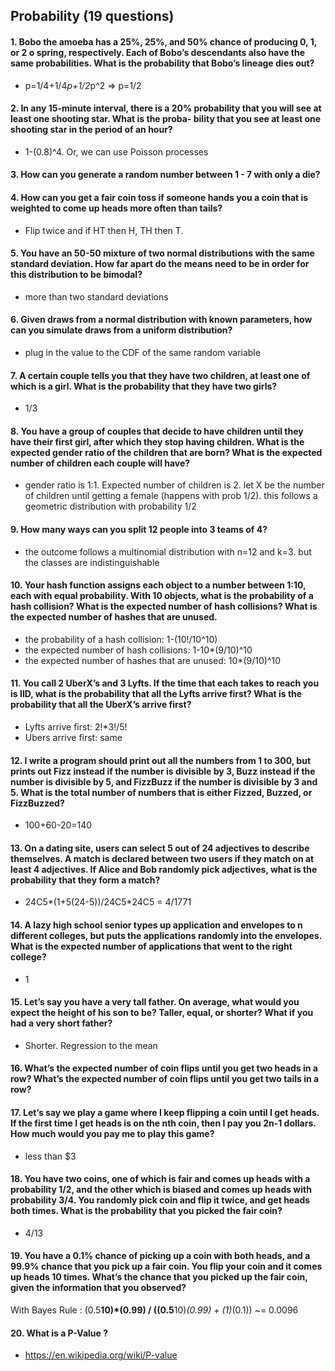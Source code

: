 ## Probability (19 questions)


#### 1. Bobo the amoeba has a 25%, 25%, and 50% chance of producing 0, 1, or 2 o spring, respectively. Each of Bobo’s descendants also have the same probabilities. What is the probability that Bobo’s lineage dies out?
  - p=1/4+1/4*p+1/2*p^2 => p=1/2
#### 2. In any 15-minute interval, there is a 20% probability that you will see at least one shooting star. What is the proba- bility that you see at least one shooting star in the period of an hour?
  - 1-(0.8)^4. Or, we can use Poisson processes
#### 3. How can you generate a random number between 1 - 7 with only a die?
#### 4. How can you get a fair coin toss if someone hands you a coin that is weighted to come up heads more often than tails?
  - Flip twice and if HT then H, TH then T.
#### 5. You have an 50-50 mixture of two normal distributions with the same standard deviation. How far apart do the means need to be in order for this distribution to be bimodal?
  - more than two standard deviations
#### 6. Given draws from a normal distribution with known parameters, how can you simulate draws from a uniform distribution?
  - plug in the value to the CDF of the same random variable
#### 7. A certain couple tells you that they have two children, at least one of which is a girl. What is the probability that they have two girls?
  - 1/3
#### 8. You have a group of couples that decide to have children until they have their first girl, after which they stop having children. What is the expected gender ratio of the children that are born? What is the expected number of children each couple will have?
  - gender ratio is 1:1. Expected number of children is 2. let X be the number of children until getting a female (happens with prob 1/2). this follows a geometric distribution with probability 1/2
#### 9. How many ways can you split 12 people into 3 teams of 4?
  - the outcome follows a multinomial distribution with n=12 and k=3. but the classes are indistinguishable
#### 10. Your hash function assigns each object to a number between 1:10, each with equal probability. With 10 objects, what is the probability of a hash collision? What is the expected number of hash collisions? What is the expected number of hashes that are unused.
  - the probability of a hash collision: 1-(10!/10^10)
  - the expected number of hash collisions: 1-10*(9/10)^10
  - the expected number of hashes that are unused: 10*(9/10)^10
#### 11. You call 2 UberX’s and 3 Lyfts. If the time that each takes to reach you is IID, what is the probability that all the Lyfts arrive first? What is the probability that all the UberX’s arrive first?
  - Lyfts arrive first: 2!*3!/5!
  - Ubers arrive first: same
#### 12. I write a program should print out all the numbers from 1 to 300, but prints out Fizz instead if the number is divisible by 3, Buzz instead if the number is divisible by 5, and FizzBuzz if the number is divisible by 3 and 5. What is the total number of numbers that is either Fizzed, Buzzed, or FizzBuzzed?
  - 100+60-20=140
#### 13. On a dating site, users can select 5 out of 24 adjectives to describe themselves. A match is declared between two users if they match on at least 4 adjectives. If Alice and Bob randomly pick adjectives, what is the probability that they form a match?
  - 24C5*(1+5(24-5))/24C5*24C5 = 4/1771
#### 14. A lazy high school senior types up application and envelopes to n different colleges, but puts the applications randomly into the envelopes. What is the expected number of applications that went to the right college?
  - 1
#### 15. Let’s say you have a very tall father. On average, what would you expect the height of his son to be? Taller, equal, or shorter? What if you had a very short father?
  - Shorter. Regression to the mean
#### 16. What’s the expected number of coin flips until you get two heads in a row? What’s the expected number of coin flips until you get two tails in a row?
#### 17. Let’s say we play a game where I keep flipping a coin until I get heads. If the first time I get heads is on the nth coin, then I pay you 2n-1 dollars. How much would you pay me to play this game?
  - less than $3
#### 18. You have two coins, one of which is fair and comes up heads with a probability 1/2, and the other which is biased and comes up heads with probability 3/4. You randomly pick coin and flip it twice, and get heads both times. What is the probability that you picked the fair coin?
  - 4/13
#### 19. You have a 0.1% chance of picking up a coin with both heads, and a 99.9% chance that you pick up a fair coin. You flip your coin and it comes up heads 10 times. What’s the chance that you picked up the fair coin, given the information that you observed?

With Bayes Rule : (0.5**10)*(0.99) / ((0.5**10)*(0.99) + (1)*(0.1)) ~= 0.0096

#### 20. What is a P-Value ?
  - https://en.wikipedia.org/wiki/P-value
